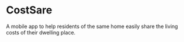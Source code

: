 # CostSare
A mobile app to help residents of the same home easily share the living costs of their dwelling place.
